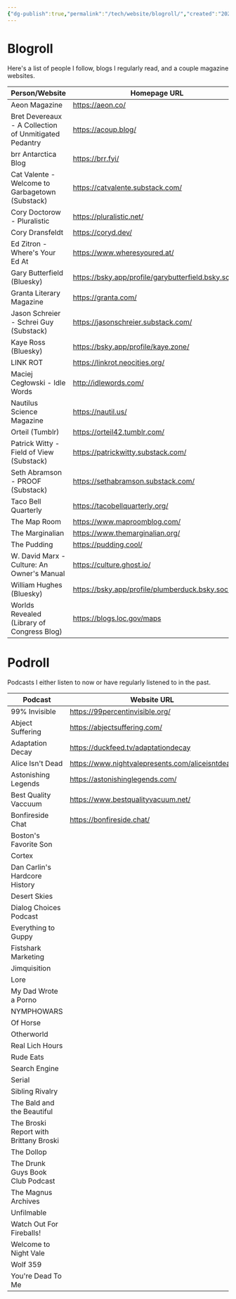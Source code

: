 ```yaml
---
{"dg-publish":true,"permalink":"/tech/website/blogroll/","created":"2024-08-15","updated":"2025-09-05"}
---
```



# Blogroll

Here's a list of people I follow, blogs I regularly read, and a couple magazine websites.

| Person/Website                                        | Homepage URL                                         | Feed URL                                                      |
| ----------------------------------------------------- | ---------------------------------------------------- | ------------------------------------------------------------- |
| Aeon Magazine                                         | https://aeon.co/                                     | https://aeon.co/feed.rss                                      |
| Bret Devereaux - A Collection of Unmitigated Pedantry | https://acoup.blog/                                  | https://acoup.blog/feed/                                      |
| brr Antarctica Blog                                   | https://brr.fyi/                                     | https://brr.fyi/feed.xml                                      |
| Cat Valente - Welcome to Garbagetown (Substack)       | https://catvalente.substack.com/                     | https://catvalente.substack.com/feed                          |
| Cory Doctorow - Pluralistic                           | https://pluralistic.net/                             | https://pluralistic.net/feed/                                 |
| Cory Dransfeldt                                       | https://coryd.dev/                                   | https://coryd.dev/feeds/posts                                 |
| Ed Zitron - Where's Your Ed At                        | https://www.wheresyoured.at/                         | https://www.wheresyoured.at/rss/                              |
| Gary Butterfield (Bluesky)                            | https://bsky.app/profile/garybutterfield.bsky.social | https://bsky.app/profile/did:plc:2ndatgaqlflhu6iupejtfhdv/rss |
| Granta Literary Magazine                              | https://granta.com/                                  | https://granta.com/feed/                                      |
| Jason Schreier - Schrei Guy (Substack)                | https://jasonschreier.substack.com/                  | https://jasonschreier.substack.com/feed                       |
| Kaye Ross (Bluesky)                                   | https://bsky.app/profile/kaye.zone/                  | https://bsky.app/profile/did:plc:psvjbw6ahzr6hnuf3fjfb3ia/rss |
| LINK ROT                                              | https://linkrot.neocities.org/                       | https://linkrot.neocities.org/RSS.xml                         |
| Maciej Cegłowski - Idle Words                         | http://idlewords.com/                                | https://idlewords.com/index.xml                               |
| Nautilus Science Magazine                             | https://nautil.us/                                   | https://nautil.us/feed/                                       |
| Orteil (Tumblr)                                       | https://orteil42.tumblr.com/                         | https://orteil42.tumblr.com/rss                               |
| Patrick Witty - Field of View (Substack)              | https://patrickwitty.substack.com/                   | https://patrickwitty.substack.com/feed                        |
| Seth Abramson - PROOF (Substack)                      | https://sethabramson.substack.com/                   | https://sethabramson.substack.com/feed                        |
| Taco Bell Quarterly                                   | https://tacobellquarterly.org/                       | https://tacobellquarterly.org/feed/                           |
| The Map Room                                          | https://www.maproomblog.com/                         | https://www.maproomblog.com/feed/                             |
| The Marginalian                                       | https://www.themarginalian.org/                      | https://feeds.feedburner.com/brainpickings/rss                |
| The Pudding                                           | https://pudding.cool/                                | https://feeds.feedburner.com/pudding/feed                     |
| W. David Marx - Culture: An Owner's Manual            | https://culture.ghost.io/                            | https://culture.ghost.io/rss/                                 |
| William Hughes (Bluesky)                              | https://bsky.app/profile/plumberduck.bsky.social     | https://bsky.app/profile/did:plc:gpyfxtwxiadm3jolqqzbui4w/rss |
| Worlds Revealed (Library of Congress Blog)            | https://blogs.loc.gov/maps                           | https://blogs.loc.gov/maps/feed/                              |

# Podroll

Podcasts I either listen to now or have regularly listened to in the past.

| Podcast                                | Website URL                                     | Feed URL                                                |
| -------------------------------------- | ----------------------------------------------- | ------------------------------------------------------- |
| 99% Invisible                          | https://99percentinvisible.org/                 | https://feeds.99percentinvisible.org/99percentinvisible |
| Abject Suffering                       | https://abjectsuffering.com/                    | https://www.abjectsuffering.com/rss                     |
| Adaptation Decay                       | https://duckfeed.tv/adaptationdecay             | Patreon Podcast                                         |
| Alice Isn't Dead                       | https://www.nightvalepresents.com/aliceisntdead | http://feeds.nightvalepresents.com/aliceisntdeadpodcast |
| Astonishing Legends                    | https://astonishinglegends.com/                 | https://audioboom.com/channels/4322549.rss              |
| Best Quality Vaccuum                   | https://www.bestqualityvacuum.net/              |                                                         |
| Bonfireside Chat                       | https://bonfireside.chat/                       | https://www.bonfireside.chat/rss                        |
| Boston's Favorite Son                  |                                                 |                                                         |
| Cortex                                 |                                                 |                                                         |
| Dan Carlin's Hardcore History          |                                                 |                                                         |
| Desert Skies                           |                                                 |                                                         |
| Dialog Choices Podcast                 |                                                 |                                                         |
| Everything to Guppy                    |                                                 |                                                         |
| Fistshark Marketing                    |                                                 |                                                         |
| Jimquisition                           |                                                 |                                                         |
| Lore                                   |                                                 |                                                         |
| My Dad Wrote a Porno                   |                                                 |                                                         |
| NYMPHOWARS                             |                                                 |                                                         |
| Of Horse                               |                                                 |                                                         |
| Otherworld                             |                                                 |                                                         |
| Real Lich Hours                        |                                                 |                                                         |
| Rude Eats                              |                                                 |                                                         |
| Search Engine                          |                                                 |                                                         |
| Serial                                 |                                                 |                                                         |
| Sibling Rivalry                        |                                                 |                                                         |
| The Bald and the Beautiful             |                                                 |                                                         |
| The Broski Report with Brittany Broski |                                                 |                                                         |
| The Dollop                             |                                                 |                                                         |
| The Drunk Guys Book Club Podcast       |                                                 |                                                         |
| The Magnus Archives                    |                                                 |                                                         |
| Unfilmable                             |                                                 | Patreon Podcast                                         |
| Watch Out For Fireballs!               |                                                 |                                                         |
| Welcome to Night Vale                  |                                                 |                                                         |
| Wolf 359                               |                                                 |                                                         |
| You're Dead To Me                      |                                                 |                                                         |
